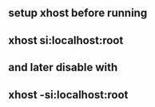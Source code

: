 ##
##

setup xhost before running
---
xhost si:localhost:root
---

and later disable with
---
xhost -si:localhost:root
---
